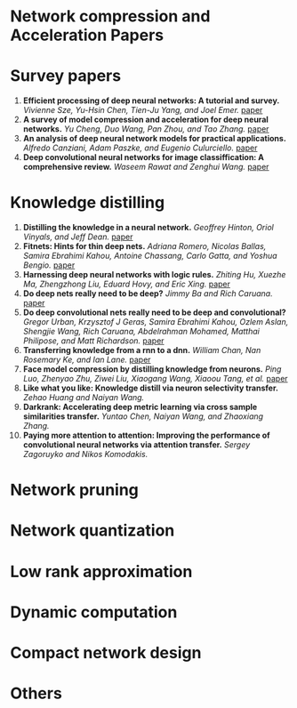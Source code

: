 # Network compression and Acceleration Papers

# Survey papers

  1. **Efficient processing of deep neural networks: A tutorial and survey.** *Vivienne Sze, Yu-Hsin Chen, Tien-Ju Yang, and Joel Emer.* [paper](https://ieeexplore.ieee.org/abstract/document/8114708)
  2. **A survey of model compression and acceleration for deep neural networks.** *Yu Cheng, Duo Wang, Pan Zhou, and Tao Zhang.* [paper](https://arxiv.org/abs/1710.09282)
  3. **An analysis of deep neural network models for practical applications.** *Alfredo Canziani, Adam Paszke, and Eugenio Culurciello.* [paper](https://arxiv.org/abs/1605.07678)
  4. **Deep convolutional neural networks for image classiffication: A comprehensive review.** *Waseem Rawat and Zenghui Wang.* [paper](https://www.mitpressjournals.org/doi/full/10.1162/neco_a_00990)

# Knowledge distilling

  1. **Distilling the knowledge in a neural network.** *Geoffrey Hinton, Oriol Vinyals, and Jeff Dean.* [paper]()
  2. **Fitnets: Hints for thin deep nets.** *Adriana Romero, Nicolas Ballas, Samira Ebrahimi Kahou, Antoine Chassang, Carlo Gatta, and Yoshua Bengio.* [paper]()
  3. **Harnessing deep neural networks with logic rules.** *Zhiting Hu, Xuezhe Ma, Zhengzhong Liu, Eduard Hovy, and Eric Xing.* [paper]()
  4. **Do deep nets really need to be deep?** *Jimmy Ba and Rich Caruana.* [paper]()
  5. **Do deep convolutional nets really need to be deep and convolutional?** *Gregor Urban, Krzysztof J Geras, Samira Ebrahimi Kahou, Ozlem Aslan, Shengjie Wang, Rich Caruana, Abdelrahman Mohamed, Matthai Philipose, and Matt Richardson.* [paper]()
  6. **Transferring knowledge from a rnn to a dnn.** *William Chan, Nan Rosemary Ke, and Ian Lane.* [paper]()
  7. **Face model compression by distilling knowledge from neurons.** *Ping Luo, Zhenyao Zhu, Ziwei Liu, Xiaogang Wang, Xiaoou Tang, et al.* [paper]()
  8. **Like what you like: Knowledge distill via neuron selectivity transfer.** *Zehao Huang and Naiyan Wang.* 
  9. **Darkrank: Accelerating deep metric learning via cross sample similarities transfer.** *Yuntao Chen, Naiyan Wang, and Zhaoxiang Zhang.* 
  10. **Paying more attention to attention: Improving the performance of convolutional neural networks via attention transfer.** *Sergey Zagoruyko and Nikos Komodakis.*
  
# Network pruning

# Network quantization

# Low rank approximation

# Dynamic computation

# Compact network design

# Others

